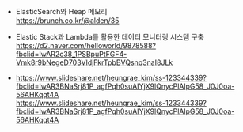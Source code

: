 * ElasticSearch와 Heap 메모리</br>
https://brunch.co.kr/@alden/35 </br>

* Elastic Stack과 Lambda를 활용한 데이터 모니터링 시스템 구축</br>
https://d2.naver.com/helloworld/9878588?fbclid=IwAR2c38_1PSBpuPtFGF4-Vmk8r9bNegeD703VldjFkrTpbBVQsnq3naI8JLk </br>

* https://www.slideshare.net/heungrae_kim/ss-123344339?fbclid=IwAR3BNaSrj81P_agfPqh0suAIYjX9lQnycPlAlpG58_J0J0oa-56AHKqqt4A</br>
https://www.slideshare.net/heungrae_kim/ss-123344339?fbclid=IwAR3BNaSrj81P_agfPqh0suAIYjX9lQnycPlAlpG58_J0J0oa-56AHKqqt4A</br>

